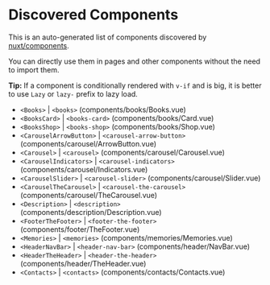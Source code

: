 # Discovered Components

This is an auto-generated list of components discovered by [nuxt/components](https://github.com/nuxt/components).

You can directly use them in pages and other components without the need to import them.

**Tip:** If a component is conditionally rendered with `v-if` and is big, it is better to use `Lazy` or `lazy-` prefix to lazy load.

- `<Books>` | `<books>` (components/books/Books.vue)
- `<BooksCard>` | `<books-card>` (components/books/Card.vue)
- `<BooksShop>` | `<books-shop>` (components/books/Shop.vue)
- `<CarouselArrowButton>` | `<carousel-arrow-button>` (components/carousel/ArrowButton.vue)
- `<Carousel>` | `<carousel>` (components/carousel/Carousel.vue)
- `<CarouselIndicators>` | `<carousel-indicators>` (components/carousel/Indicators.vue)
- `<CarouselSlider>` | `<carousel-slider>` (components/carousel/Slider.vue)
- `<CarouselTheCarousel>` | `<carousel-the-carousel>` (components/carousel/TheCarousel.vue)
- `<Description>` | `<description>` (components/description/Description.vue)
- `<FooterTheFooter>` | `<footer-the-footer>` (components/footer/TheFooter.vue)
- `<Memories>` | `<memories>` (components/memories/Memories.vue)
- `<HeaderNavBar>` | `<header-nav-bar>` (components/header/NavBar.vue)
- `<HeaderTheHeader>` | `<header-the-header>` (components/header/TheHeader.vue)
- `<Contacts>` | `<contacts>` (components/contacts/Contacts.vue)

